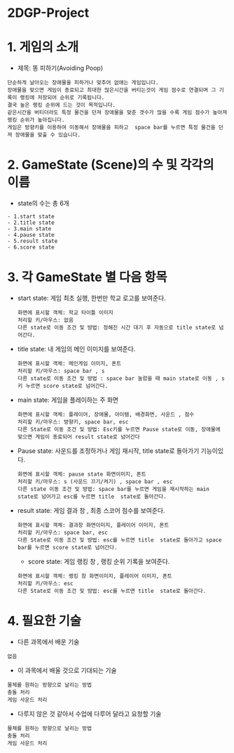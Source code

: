 # 2DGP-Project

# 1. 게임의 소개
* 제목: 똥 피하기(Avoiding Poop)
```
단순하게 날아오는 장애물을 피하거나 맞추어 없애는 게임입니다.
장애물을 맞으면 게임이 종료되고 최대한 많은시간을 버티는것이 게임 점수로 연결되며 그 기록이 랭킹에 저장되어 순위로 기록됩니다.
결국 높은 랭킹 순위에 드는 것이 목적입니다.
같은시간을 버티더라도 특정 물건을 던져 장애물을 맞춘 갯수가 많을 수록 게임 점수가 높아져 랭킹 순위가 높아집니다.
게임은 방향키를 이용하여 이동해서 장애물을 피하고  space bar를 누르면 특정 물건을 던져 장애물을 맞출 수 있습니다.
```

# 2. GameState (Scene)의 수 및 각각의 이름
* state의 수는 총 6개
```
- 1.start state 
- 2.title state 
- 3.main state 
- 4.pause state 
- 5.result state 
- 6.score state
```

# 3. 각 GameState 별 다음 항목
* start state: 게임 최초 실행, 한번만 학교 로고를 보여준다.
  ```
  화면에 표시할 객체: 학교 타이틀 이미지
  처리할 키/마우스: 없음
  다른 state로 이동 조건 및 방법: 정해진 시간 대기 후 자동으로 title state로 넘어간다.
  ```
* title state: 내 게임의 메인 이미지를 보여준다.
  ```
  화면에 표시할 객체: 메인게임 이미지, 폰트
  처리할 키/마우스: space bar , s
  다른 state로 이동 조건 및 방법 : space bar 눌렀을 때 main state로 이동 , s키 누르면 score state로 넘어간다.
  ```
* main state: 게임을 플레이하는 주 화면
  ```
  화면에 표시할 객체: 플레이어, 장애물, 아이템, 배경화면, 사운드 , 점수
  처리할 키/마우스: 방향키, space bar, esc
  다른 State로 이동 조건 및 방법: Esc키를 누르면 Pause state로 이동, 장애물에 맞으면 게임이 종료되어 result state로 넘어간다
  ```
* Pause state: 사운드를 조정하거나 게임 재시작, title state로 돌아가기 기능이있다.
  ```
  화면에 표시할 객체: pause state 화면이미지, 폰트
  처리할 키/마우스: s (사운드 끄기/켜기) , space bar , esc
  다른 state 이동 조건 및 방법: space bar를 누르면 게임을 재시작하는 main state로 넘어가고 esc를 누르면 title  state로 돌아간다.
  ```
* result state: 게임 결과 창 , 최종 스코어 점수를 보여준다.
  ```
  화면에 표시할 객체: 결과창 화면이미지, 플레이어 이미지, 폰트
  처리할 키/마우스: space bar, esc
  다른 State로 이동 조건 및 방법: esc를 누르면 title  state로 돌아가고 space bar를 누르면 score state로 넘어간다.
  ```
  * score state: 게임 랭킹 창 , 랭킹 순위 기록을 보여준다.
  ```
  화면에 표시할 객체: 랭킹 창 화면이미지, 플레이어 이미지, 폰트
  처리할 키/마우스: esc
  다른 State로 이동 조건 및 방법: esc를 누르면 title  state로 돌아간다.
  ```
  
# 4. 필요한 기술
- 다른 과목에서 배운 기술
```
없음
```
- 이 과목에서 배울 것으로 기대되는 기술
```
물체를 원하는 방향으로 날리는 방법
충돌 처리
게임 사운드 처리 
```
- 다루지 않은 것 같아서 수업에 다루어 달라고 요청할 기술
```
물체를 원하는 방향으로 날리는 방법
충돌 처리
게임 사운드 처리 
```



















